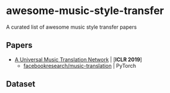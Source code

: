 # awesome-music-style-transfer
A curated list of awesome music style transfer papers

## Papers
- [A Universal Music Translation Network](https://github.com/facebookresearch/music-translation) | [**ICLR 2019**]
  + [facebookresearch/music-translation](https://github.com/facebookresearch/music-translation) | PyTorch

## Dataset
